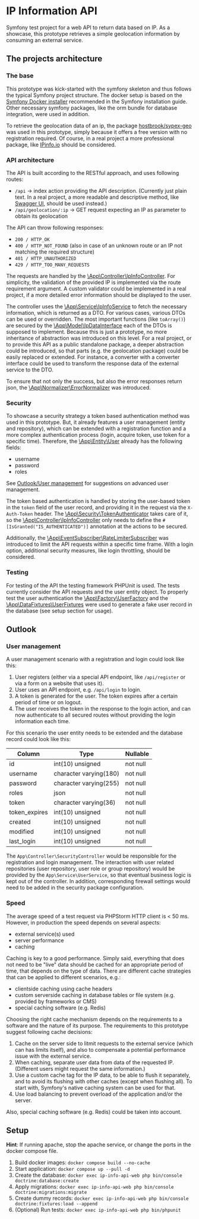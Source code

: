 # IP Information API

Symfony test project for a web API to return data based on IP.
As a showcase, this prototype retrieves a simple geolocation information
by consuming an external service.

## The projects architecture

### The base

This prototype was kick-started with the symfony skeleton and thus follows the typical 
Symfony project structure. The docker setup  is based on the [Symfony Docker installer](https://github.com/dunglas/symfony-docker)
recommended in the Symfony installation guide. Other necessary symfony packages,
like the orm bundle for database integration, were used in addition.

To retrieve the geolocation data of an ip, the package [hostbrook/sypex-geo](https://packagist.org/packages/hostbrook/sypex-geo)
was used in this prototype, simply because it offers a free version with no registration required.
Of course, in a real project a more professional package, like [IPinfo.io](https://packagist.org/packages/ipinfo/ipinfo)
should be considered.

### API architecture

The API is built according to the RESTful approach, and uses following routes:

- `/api` → index action providing the API description. (Currently just plain text. In a real project,
a more readable and descriptive method, like [Swagger UI](https://swagger.io/tools/swagger-ui/), should be used instead.)
- `/api/geolocation/:ip` → GET request expecting an IP as parameter to obtain its geolocation

The API can throw following responses:
- `200 / HTTP_OK`
- `400 / HTTP_NOT_FOUND` (also in case of an unknown route or an IP not matching the required structure)
- `401 / HTTP_UNAUTHORIZED`
- `429 / HTTP_TOO_MANY_REQUESTS`

The requests are handled by the [\App\Controller\IpInfoController](src%2FController%2FIpInfoController.php). For simplicity,
the validation of the provided IP is implemented via the route requirement argument. A custom validator 
could be implemented in a real project, if a more detailed error information should be displayed to the user.

The controller uses the [\App\Service\IpInfoService](src%2FService%2FIpInfoService.php) to fetch the necessary
information, which is returned as a DTO. For various cases, various DTOs can be used or overridden. The most
important functions (like `toArray()`) are secured by the [\App\Model\IpDataInterface](src%2FModel%2FIpDataInterface.php)
each of the DTOs is supposed to implement.
Because this is just a prototype, no more inheritance of abstraction was introduced on this level. For a real project, or
to provide this API as a public standalone package, a deeper abstraction could be introduced, so that parts (e.g.
the geolocation package) could be easily replaced or extended. For instance, a converter with a converter interface
could be used to transform the response data of the external service to the DTO.

To ensure that not only the success, but also the error responses return json, 
the [\App\Normalizer\ErrorNormalizer](src%2FNormalizer%2FErrorNormalizer.php) was introduced.


### Security

To showcase a security strategy a token based authentication method was used in this prototype.
But, it already features a user management (entity and repository), which can be extended with a registration function and
a more complex authentication process (login, acquire token, use token for a specific time).
Therefore, the [\App\Entity\User](src%2FEntity%2FUser.php) already has the following fields:

- username
- password
- roles

See [Outlook/User management](#outlook-user-management) for suggestions on advanced user management.

The token based authentication is handled by storing the user-based token in the `token` field of the user record,
and providing it in the request via the `X-Auth-Token` header. The [\App\Security\TokenAuthenticator](src%2FSecurity%2FTokenAuthenticator.php)
takes care of it, so the [\App\Controller\IpInfoController](src%2FController%2FIpInfoController.php) only needs
to define the `#[IsGranted("IS_AUTHENTICATED")]` annotation at the actions to be secured.

Additionally, the [\App\EventSubscriber\RateLimiterSubscriber](src%2FEventSubscriber%2FRateLimiterSubscriber.php)
was introduced to limit the API requests within a specific time frame. With a login option, additional security measures, 
like login throttling, should be considered.

### Testing

For testing of the API the testing framework PHPUnit is used. The tests currently consider the API requests 
and the user entity object. To properly test the user authentication the [\App\Factory\UserFactory](src%2FFactory%2FUserFactory.php)
and the [\App\DataFixtures\UserFixtures](src%2FDataFixtures%2FUserFixtures.php) were used to generate a fake user 
record in the database (see setup section for usage).

## Outlook

### User management

<a id="outlook-user-management"></a>

A user management scenario with a registration and login could look like this:

1. User registers (either via a special API endpoint, like `/api/register` or via a form on a website that uses it).
2. User uses an API endpoint, e.g. `/api/login` to login.
3. A token is generated for the user. The token expires after a certain period of time or on logout.
4. The user receives the token in the response to the login action, and can now authenticate to all secured routes without providing the login information each time.

For this scenario the user entity needs to be extended and the database record could look like this:

| Column        | Type                   | Nullable  |
|---------------|------------------------|-----------|
| id            | int(10) unsigned       | not null  |
| username      | character varying(180) | not null  |
| password      | character varying(255) | not null  |
| roles         | json                   | not null  |
| token         | character varying(36)  | not null  |
| token_expires | int(10) unsigned       | not null  |
| created       | int(10) unsigned       | not null  |
| modified      | int(10) unsigned       | not null  |
| last_login    | int(10) unsigned       | not null  |

The `App\Controller\SecurityController` would be responsible for the registration and login management.
The interaction with user related repositories (user repository, user role or group repository) would be
provided by the `App\Service\UserService`, so that eventual business logic is kept out of the controller.
In addition, corresponding firewall settings would need to be added in the security package configuration.

### Speed

The average speed of a test request via PHPStorm HTTP client is < 50 ms. However, in production the speed 
depends on several aspects:
- external service(s) used
- server performance
- caching

Caching is key to a good performance. Simply said, everything that does not need to be "live" data should be cached for
an appropriate period of time, that depends on the type of data. There are different cache strategies that can
be applied to different scenarios, e.g.:

- clientside caching using cache headers
- custom serverside caching in database tables or file system (e.g. provided by frameworks or CMS)
- special caching software (e.g. Redis)

Choosing the right cache mechanism depends on the requirements to a software and the nature of its purpose. 
The requirements to this prototype suggest following cache decisions:

1. Cache on the server side to litmit requests to the external service (which can has limits itself), and also to compensate a potential performance issue with the external service.
2. When caching, separate user data from data of the requested IP. (Different users might request the same information.)
3. Use a custom cache tag for the IP data, to be able to flush it separately, and to avoid its flushing with other caches (except when flushing all). To start with, Symfony's native caching system can be used for that.
4. Use load balancing to prevent overload of the application and/or the server.

Also, special caching software (e.g. Redis) could be taken into account.

## Setup

**Hint**: If running apache, stop the apache service, or change the ports in the docker compose file.

1. Build docker images: `docker compose build --no-cache` 
2. Start application: `docker compose up --pull -d`
3. Create the database: `docker exec ip-info-api-web php bin/console doctrine:database:create`
4. Apply migrations: `docker exec ip-info-api-web php bin/console doctrine:migrations:migrate`
5. Create dummy records: `docker exec ip-info-api-web php bin/console doctrine:fixtures:load --append`
6. (Optional) Run tests: `docker exec ip-info-api-web php bin/phpunit`
